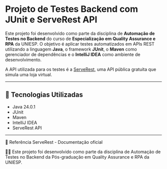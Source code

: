# Projeto de Testes Backend com JUnit e ServeRest API

Este projeto foi desenvolvido como parte da disciplina de **Automação de Testes no Backend** do curso de **Especialização em Quality Assurance e RPA** da UNIESP. O objetivo é aplicar testes automatizados em APIs REST utilizando a linguagem **Java**, o framework **JUnit**, o **Maven** como gerenciador de dependências e o **IntelliJ IDEA** como ambiente de desenvolvimento.

A API utilizada para os testes é a [ServeRest](https://serverest.dev/), uma API pública gratuita que simula uma loja virtual.

---

## 🔧 Tecnologias Utilizadas

- Java 24.0.1
- JUnit  
- Maven  
- IntelliJ IDEA  
- ServeRest API  

---

📄 Referência
ServeRest - Documentação oficial

👨‍🎓
Este projeto foi desenvolvido como parte da disciplina de Automação de Testes no Backend da Pós-graduação em Quality Assurance e RPA da UNIESP.
